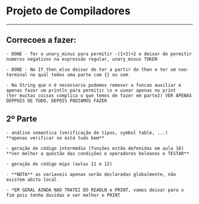 # Projeto de Compiladores
--------------------------

## Correcoes a fazer:
    - DONE - Ter o unary_minus para permitir -(1+2)+2 e deixar de permitir numeros negativos na expressão regular, unary_minus TOKEN

    - DONE - No If_then_else deixar de ter a partir do then e ter um nao-terminal no qual temos uma parte com {} ou sem 

    - Na String que n é necessario podemos remover a funcao auxiliar e apenas fazer um println para permitir \n e usear apenas no print
    (ter muitas coisas complica o que temos de fazer em parte2) VER APENAS DEPPOIS DE TUDO, DEPOIS PODIAMOS FAZER

## 2º Parte
    - análise semantica (verificação de tipos, symbol table, ...)
    **apenas verificar se está tudo bem**

    - geração de código intermédio (funções estão defenidas em aula 10)
    **ver melhor a questão das condições e operadores boleanos e TESTAR**

    - geração de código mips (aulas 11 e 12)

    - **NOTA** as variaveis apenas serão declaradas globalmente, não existem abito local

    - *EM GERAL AINDA NAO TRATEI DO READLN e PRINT, vamos deixar para o fim pois tenho duvidas e ver melhor o PRINT